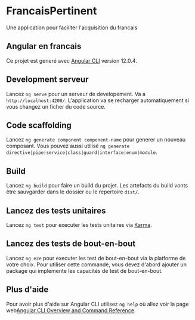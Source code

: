 # FrancaisPertinent
Une application pour faciliter l'acquisition du francais

## Angular en francais

Ce projet est generé avec [Angular CLI](https://github.com/angular/angular-cli) version 12.0.4.

## Development serveur

Lancez `ng serve` pour un serveur de developement. Va a `http://localhost:4200/`. L'application va se recharger automatiquement si vous changez un ficher du code source.

## Code scaffolding

Lancez `ng generate component component-name` pour generer un nouveau composant. Vous pouvez aussi utilisé `ng generate directive|pipe|service|class|guard|interface|enum|module`.

## Build

Lancez `ng build` pour faire un build du projet. Les artefacts du build vonts être sauvgarder dans le dossier ou le repertoire `dist/`.

## Lancez des tests unitaires

Lancez `ng test` pour executer les tests unitaires via [Karma](https://karma-runner.github.io).

## Lancez des tests de bout-en-bout

Lancez `ng e2e` pour executer les test de bout-en-bout via la platforme de votre choix. Pour utiliser cette commande, vous devez d'abord ajouter un package qui implemente les capacités de test de bout-en-bout.

## Plus d'aide

Pour avoir plus d'aide sur Angular CLI utilisez `ng help` où allez voir la page web[Angular CLI Overview and Command Reference](https://angular.io/cli).
